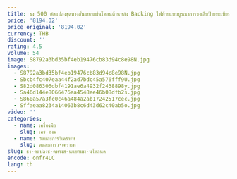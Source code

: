 ```yaml
---
title: ธง 500 ดัดแปลงชุดหางสั้นแยกแผ่นโคลนด้านหลัง Backing ไฟท้ายแบบบูรณาการวงเล็บป้ายทะเบียน
price: '8194.02'
price_original: '8194.02'
currency: THB
discount: ''
rating: 4.5
volume: 54
image: S8792a3bd35bf4eb19476cb83d94c8e98N.jpg
images:
  - S8792a3bd35bf4eb19476cb83d94c8e98N.jpg
  - Sbcb4fc407eaa44f2ad7bdc45a576fff9U.jpg
  - S82d086306dbf4191ae6a4932f2438898y.jpg
  - Sa46d144e8066476aa4548ee46b08dfb2s.jpg
  - S860a57a3fc0c46a484a2ab17242517cec.jpg
  - Sffaeaa8234a14063b8c6d43d62c40ab5o.jpg
video: ''
categories:
  - name: เครื่องมือ
    slug: เคร-องม
  - name: วัดและการวิเคราะห์
    slug: ดและการว-เคราะห
slug: ธง-ดแปลงช-ดหางส-นแยกแผ-นโคลนด
encode: onfr4LC
lang: th
---
```

  